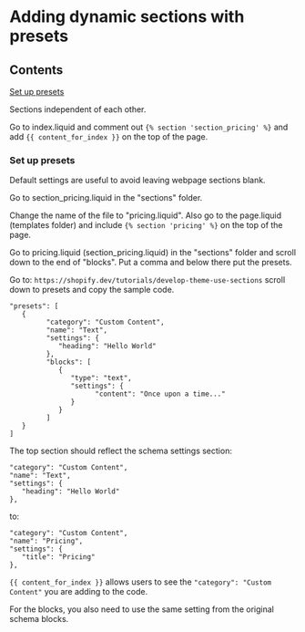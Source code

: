 # Adding dynamic sections with presets

## Contents
[Set up presets](#Set_up_presets)

Sections independent of each other.  

Go to index.liquid and comment out ```{% section 'section_pricing' %}``` and add ```{{ content_for_index }}``` on the top of the page.  

### Set up presets

Default settings are useful to avoid leaving webpage sections blank. 

Go to section_pricing.liquid in the "sections" folder.

Change the name of the file to "pricing.liquid". Also go to the page.liquid (templates folder) and include ```{% section 'pricing' %}``` on the top of the page.  

Go to pricing.liquid (section_pricing.liquid) in the "sections" folder and scroll down to the end of "blocks". Put a comma and below there put the presets.  

Go to: ```https://shopify.dev/tutorials/develop-theme-use-sections``` scroll down to presets and copy the sample code.  
```
"presets": [
   {
         "category": "Custom Content",
         "name": "Text",
         "settings": {
            "heading": "Hello World"
         },
         "blocks": [
            {
               "type": "text",
               "settings": {
                     "content": "Once upon a time..."
               }
            }
         ]
   }
]
```  
The top section should reflect the schema settings section:
```
"category": "Custom Content",
"name": "Text",
"settings": {
   "heading": "Hello World"
},
```
to:
``` 
"category": "Custom Content",
"name": "Pricing",
"settings": {
   "title": "Pricing"
},
```

```{{ content_for_index }}``` allows users to see the ```"category": "Custom Content"``` you are adding to the code.  

For the blocks, you also need to use the same setting from the original schema blocks.  




